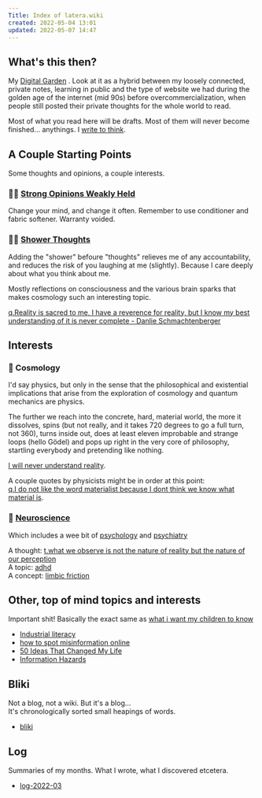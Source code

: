 ```yaml
---
Title: Index of latera.wiki
created: 2022-05-04 13:01
updated: 2022-05-07 14:47
---
```

   
## What's this then?   
My [Digital Garden](./Digital%20Garden.md) . Look at it as a hybrid between my loosely connected, private notes, learning in public and the type of website we had during the golden age of the internet (mid 90s) before overcommercialization, when people still posted their private thoughts for the whole world to read.   
   
Most of what you read here will be drafts. Most of them will never become finished… anythings. I [write to think](https://notes.mxstbr.com/Write_to_think).   
   
## A Couple Starting Points   
   
Some thoughts and opinions, a couple interests.   
   
### 🧠💪 [Strong Opinions Weakly Held](./Strong%20opinions%20weakly%20held.md)     
Change your mind, and change it often. Remember to use conditioner and fabric softener. Warranty voided.   
   
### 🧠🍳 [Shower Thoughts](./Shower%20Thoughts.md)   
Adding the "shower" befoure "thoughts" relieves me of any accountability, and reduces the risk of you laughing at me (slightly). Because I care deeply about what you think about me.   
   
Mostly reflections on consciousness and the various brain sparks that makes cosmology such an interesting topic.    
   
[q.Reality is sacred to me, I have a reverence for reality, but I know my best understanding of it is never complete - Danlie Schmachtenberger](./q.Reality%20is%20sacred%20to%20me%2C%20I%20have%20a%20reverence%20for%20reality%2C%20but%20I%20know%20my%20best%20understanding%20of%20it%20is%20never%20complete%20-%20Danlie%20Schmachtenberger.md)   
   
## Interests   
   
### 🌌 Cosmology   
I'd say physics, but only in the sense that the philosophical and existential implications that arise from the exploration of cosmology and quantum mechanics are physics.   
   
The further we reach into the concrete, hard, material world, the more it dissolves, spins (but not really, and it takes 720 degrees to go a full turn, not 360), turns inside out, does at least eleven improbable and strange loops (hello Gödel) and pops up right in the very core of philosophy, startling everybody and pretending like nothing.   
   
[I will never understand reality](./I%20will%20never%20understand%20reality.md).   
   
A couple quotes by physicists might be in order at this point:   
[q.I do not like the word materialist because I dont think we know what material is](./q.I%20do%20not%20like%20the%20word%20materialist%20because%20I%20dont%20think%20we%20know%20what%20material%20is.md).   
   
   
### 🧠 [Neuroscience](./neuroscience/_moc-neuroscience.md)   
Which includes a wee bit of [psychology](/not_created.md) and [psychiatry](/not_created.md)   
   
A thought: [t.what we observe is not the nature of reality but the nature of our perception](./t.what%20we%20observe%20is%20not%20the%20nature%20of%20reality%20but%20the%20nature%20of%20our%20perception.md)   
A topic: [adhd](./adhd.md)   
A concept: [limbic friction](./limbic%20friction.md)   
   
## Other, top of mind topics and interests   
Important shit! Basically the exact same as [what i want my children to know](./what%20i%20want%20my%20children%20to%20know.md)   
   
- [Industrial literacy](./Industrial%20literacy.md)   
- [how to spot misinformation online](./how%20to%20spot%20misinformation%20online.md)   
- [50 Ideas That Changed My Life](./50%20Ideas%20That%20Changed%20My%20Life.md)   
- [Information Hazards](./Information%20Hazards.md)   
   
## Bliki   
Not a blog, not a wiki. But it's a blog...   
It's chronologically sorted small heapings of words.   
   
- [bliki](./bliki.md)   
   
## Log   
Summaries of my months. What I wrote, what I discovered etcetera.   
   
- [log-2022-03](./log-2022-03.md)